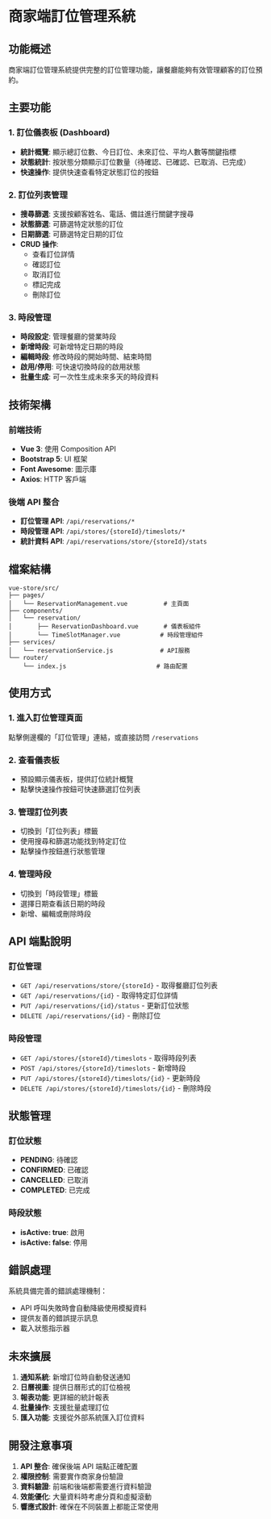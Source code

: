 # 商家端訂位管理系統

## 功能概述

商家端訂位管理系統提供完整的訂位管理功能，讓餐廳能夠有效管理顧客的訂位預約。

## 主要功能

### 1. 訂位儀表板 (Dashboard)

- **統計概覽**: 顯示總訂位數、今日訂位、未來訂位、平均人數等關鍵指標
- **狀態統計**: 按狀態分類顯示訂位數量（待確認、已確認、已取消、已完成）
- **快速操作**: 提供快速查看特定狀態訂位的按鈕

### 2. 訂位列表管理

- **搜尋篩選**: 支援按顧客姓名、電話、備註進行關鍵字搜尋
- **狀態篩選**: 可篩選特定狀態的訂位
- **日期篩選**: 可篩選特定日期的訂位
- **CRUD 操作**:
  - 查看訂位詳情
  - 確認訂位
  - 取消訂位
  - 標記完成
  - 刪除訂位

### 3. 時段管理

- **時段設定**: 管理餐廳的營業時段
- **新增時段**: 可新增特定日期的時段
- **編輯時段**: 修改時段的開始時間、結束時間
- **啟用/停用**: 可快速切換時段的啟用狀態
- **批量生成**: 可一次性生成未來多天的時段資料

## 技術架構

### 前端技術

- **Vue 3**: 使用 Composition API
- **Bootstrap 5**: UI 框架
- **Font Awesome**: 圖示庫
- **Axios**: HTTP 客戶端

### 後端 API 整合

- **訂位管理 API**: `/api/reservations/*`
- **時段管理 API**: `/api/stores/{storeId}/timeslots/*`
- **統計資料 API**: `/api/reservations/store/{storeId}/stats`

## 檔案結構

```
vue-store/src/
├── pages/
│   └── ReservationManagement.vue          # 主頁面
├── components/
│   └── reservation/
│       ├── ReservationDashboard.vue       # 儀表板組件
│       └── TimeSlotManager.vue           # 時段管理組件
├── services/
│   └── reservationService.js             # API服務
└── router/
    └── index.js                         # 路由配置
```

## 使用方式

### 1. 進入訂位管理頁面

點擊側邊欄的「訂位管理」連結，或直接訪問 `/reservations`

### 2. 查看儀表板

- 預設顯示儀表板，提供訂位統計概覽
- 點擊快速操作按鈕可快速篩選訂位列表

### 3. 管理訂位列表

- 切換到「訂位列表」標籤
- 使用搜尋和篩選功能找到特定訂位
- 點擊操作按鈕進行狀態管理

### 4. 管理時段

- 切換到「時段管理」標籤
- 選擇日期查看該日期的時段
- 新增、編輯或刪除時段

## API 端點說明

### 訂位管理

- `GET /api/reservations/store/{storeId}` - 取得餐廳訂位列表
- `GET /api/reservations/{id}` - 取得特定訂位詳情
- `PUT /api/reservations/{id}/status` - 更新訂位狀態
- `DELETE /api/reservations/{id}` - 刪除訂位

### 時段管理

- `GET /api/stores/{storeId}/timeslots` - 取得時段列表
- `POST /api/stores/{storeId}/timeslots` - 新增時段
- `PUT /api/stores/{storeId}/timeslots/{id}` - 更新時段
- `DELETE /api/stores/{storeId}/timeslots/{id}` - 刪除時段

## 狀態管理

### 訂位狀態

- **PENDING**: 待確認
- **CONFIRMED**: 已確認
- **CANCELLED**: 已取消
- **COMPLETED**: 已完成

### 時段狀態

- **isActive: true**: 啟用
- **isActive: false**: 停用

## 錯誤處理

系統具備完善的錯誤處理機制：

- API 呼叫失敗時會自動降級使用模擬資料
- 提供友善的錯誤提示訊息
- 載入狀態指示器

## 未來擴展

1. **通知系統**: 新增訂位時自動發送通知
2. **日曆視圖**: 提供日曆形式的訂位檢視
3. **報表功能**: 更詳細的統計報表
4. **批量操作**: 支援批量處理訂位
5. **匯入功能**: 支援從外部系統匯入訂位資料

## 開發注意事項

1. **API 整合**: 確保後端 API 端點正確配置
2. **權限控制**: 需要實作商家身份驗證
3. **資料驗證**: 前端和後端都需要進行資料驗證
4. **效能優化**: 大量資料時考慮分頁和虛擬滾動
5. **響應式設計**: 確保在不同裝置上都能正常使用
